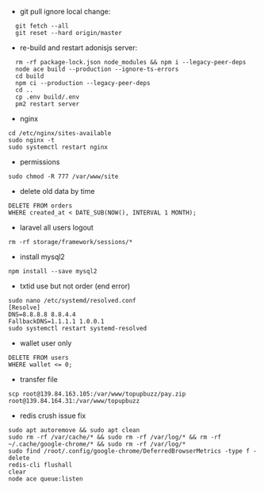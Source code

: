 -  git pull ignore local change:
``` 
  git fetch --all
  git reset --hard origin/master
```

-  re-build and restart adonisjs server:
```
  rm -rf package-lock.json node_modules && npm i --legacy-peer-deps
  node ace build --production --ignore-ts-errors
  cd build
  npm ci --production --legacy-peer-deps
  cd ..
  cp .env build/.env
  pm2 restart server
```


- nginx 
```
cd /etc/nginx/sites-available
sudo nginx -t
sudo systemctl restart nginx
```

- permissions
```
sudo chmod -R 777 /var/www/site
```

- delete old data by time
```
DELETE FROM orders
WHERE created_at < DATE_SUB(NOW(), INTERVAL 1 MONTH);
```

- laravel all users logout
```
rm -rf storage/framework/sessions/*
```

- install mysql2
```
npm install --save mysql2
```

- txtid use but not order (end error)
```
sudo nano /etc/systemd/resolved.conf
[Resolve]
DNS=8.8.8.8 8.8.4.4
FallbackDNS=1.1.1.1 1.0.0.1
sudo systemctl restart systemd-resolved
```

- wallet user only
```
DELETE FROM users
WHERE wallet <= 0;

```

- transfer file
```
scp root@139.84.163.105:/var/www/topupbuzz/pay.zip root@139.84.164.31:/var/www/topupbuzz
```

- redis crush issue fix
```
sudo apt autoremove && sudo apt clean
sudo rm -rf /var/cache/* && sudo rm -rf /var/log/* && rm -rf ~/.cache/google-chrome/* && sudo rm -rf /var/log/*
sudo find /root/.config/google-chrome/DeferredBrowserMetrics -type f -delete
redis-cli flushall
clear
node ace queue:listen
```
